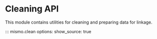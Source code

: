 # Cleaning API

This module contains utilities for cleaning and preparing data for linkage.

::: mismo.clean
    options:
      show_source: true
